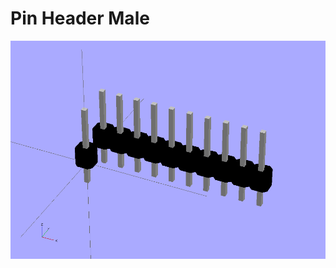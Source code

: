 Pin Header Male
===============

![Actual pin header male](https://raw.githubusercontent.com/40thoughts/OpenSCAD-Parts/master/connectors/headerM/part.png "Actual pin header male")
